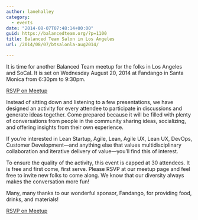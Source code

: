 ```yaml
---
author: lanehalley
category:
  - events
date: "2014-08-07T07:48:14+00:00"
guid: https://balancedteam.org/?p=1100
title: Balanced Team Salon in Los Angeles
url: /2014/08/07/btsalonla-aug2014/

---
```

It is time for another Balanced Team meetup for the folks in Los Angeles and SoCal. It is set on Wednesday August 20, 2014 at Fandango in Santa Monica from 6:30pm to 9:30pm.

[RSVP on Meetup](http://www.meetup.com/balancedteam/events/199531072/ "RSVP on Meetup")

Instead of sitting down and listening to a few presentations, we have designed an activity for every attendee to participate in discussions and generate ideas together. Come prepared because it will be filled with plenty of conversations from people in the community sharing ideas, socializing, and offering insights from their own experience.

If you’re interested in Lean Startup, Agile, Lean, Agile UX, Lean UX, DevOps, Customer Development—and anything else that values multidisciplinary collaboration and iterative delivery of value—you’ll find this of interest.

To ensure the quality of the activity, this event is capped at 30 attendees. It is free and first come, first serve. Please RSVP at our meetup page and feel free to invite new folks to come along. We know that our diversity always makes the conversation more fun!

Many, many thanks to our wonderful sponsor, Fandango, for providing food, drinks, and materials!

[RSVP on Meetup](http://www.meetup.com/balancedteam/events/199531072/ "RSVP on Meetup")
